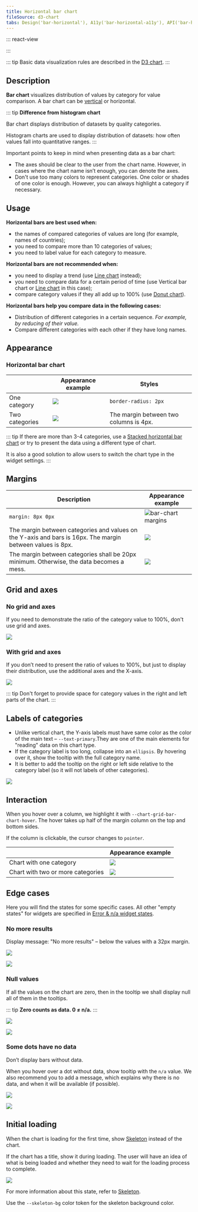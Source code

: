 ```yaml
---
title: Horizontal bar chart
fileSource: d3-chart
tabs: Design('bar-horizontal'), A11y('bar-horizontal-a11y'), API('bar-horizontal-api'), Examples('bar-horizontal-d3-code'), Changelog('d3-chart-changelog')
---
```


::: react-view

<script lang="tsx">
import React from 'react';
import PlaygroundGeneration from '@components/PlaygroundGeneration';
import { chartPlayground } from '@components/ChartPlayground';
import { Chart, BarChartProps } from '@semcore/d3-chart';

const data = [...Array(5).keys()].map((d, i) => ({
  x: i,
  Line1: Math.random() * 10,
  Line2: Math.random() * 10,
}));

const App = PlaygroundGeneration((preview) => {
  const { select, radio, label, bool } = preview('Chart.Bar');

  const {
    direction,
    alignItems,
    showTotalInTooltip,
    justifyContent,
    showXAxis,
    showYAxis,
    showTooltip,
    showLegend,
    legendProps,
    patterns,
  } = chartPlayground({ select, radio, label, bool }, { invertAxis: true });

  const chartProps: BarChartProps = {
    data,
    groupKey: 'x',
    plotWidth: 300,
    plotHeight: 300,
    showTotalInTooltip,
    direction,
    showTooltip,
    showXAxis,
    showYAxis,
    alignItems,
    justifyContent,
    patterns,
  };

  if (showLegend) {
    chartProps.legendProps = legendProps;
  } else {
    chartProps.showLegend = false;
  }

  return <Chart.Bar {...chartProps} invertAxis={true} />;
}, {filterProps: ['data']});
</script>

:::

::: tip
Basic data visualization rules are described in the [D3 chart](/data-display/d3-chart/d3-chart).
:::

## Description

**Bar chart** visualizes distribution of values by category for value comparison. A bar chart can be [vertical](/data-display/bar-chart/bar-chart) or horizontal.

::: tip
**Difference from histogram chart**

Bar chart displays distribution of datasets by quality categories.

Histogram charts are used to display distribution of datasets: how often values fall into quantitative ranges.
:::

Important points to keep in mind when presenting data as a bar chart:

- The axes should be clear to the user from the chart name. However, in cases where the chart name isn’t enough, you can denote the axes.
- Don't use too many colors to represent categories. One color or shades of one color is enough. However, you can always highlight a category if necessary.

## Usage

**Horizontal bars are best used when:**

- the names of compared categories of values are long (for example, names of countries);
- you need to compare more than 10 categories of values;
- you need to label value for each category to measure.

**Horizontal bars are not recommended when:**

- you need to display a trend (use [Line chart](/data-display/line-chart/line-chart) instead);
- you need to compare data for a certain period of time (use Vertical bar chart or [Line chart](/data-display/line-chart/line-chart) in this case);
- compare category values if they all add up to 100% (use [Donut chart](/data-display/donut-chart/donut-chart)).

**Horizontal bars help you compare data in the following cases:**

- Distribution of different categories in a certain sequence. _For example, by reducing of their value._
- Compare different categories with each other if they have long names.

## Appearance

### Horizontal bar chart

|                | Appearance example                          | Styles                                 |
| -------------- | ------------------------------------------- | -------------------------------------- |
| One category   | ![](static/one-cat.png)  | `border-radius: 2px`                   |
| Two categories | ![](static/two-cat.png) | The margin between two columns is 4px. |

::: tip
If there are more than 3-4 categories, use a [Stacked horizontal bar chart](/data-display/stacked-horizontal-bar/stacked-horizontal-bar) or try to present the data using a different type of chart.

It is also a good solution to allow users to switch the chart type in the widget settings.
:::

## Margins

| Description                                                                                                | Appearance example                         |
| ---------------------------------------------------------------------------------------------------------- | ------------------------------------------ |
| `margin: 8px 0px`                                                                                          | ![bar-chart margins](static/margins-1.png) |
| The margin between categories and values on the Y-axis and bars is 16px. The margin between values is 8px. | ![](static/margins-2.png) |
| The margin between categories shall be 20px minimum. Otherwise, the data becomes a mess.                   | ![](static/margins-3.png) |

## Grid and axes

### No grid and axes

If you need to demonstrate the ratio of the category value to 100%, don't use grid and axes.

![](static/one-cat.png)

### With grid and axes

If you don’t need to present the ratio of values to 100%, but just to display their distribution, use the additional axes and the X-axis.

![](static/grid.png)

::: tip
Don't forget to provide space for category values in the right and left parts of the chart.
:::

## Labels of categories

- Unlike vertical chart, the Y-axis labels must have same color as the color of the main text – `--text-primary`.They are one of the main elements for "reading" data on this chart type.
- If the category label is too long, collapse into an `ellipsis`. By hovering over it, show the tooltip with the full category name.
- It is better to add the tooltip on the right or left side relative to the category label (so it will not labels of other categories).

![](static/label.png)

## Interaction

When you hover over a column, we highlight it with `--chart-grid-bar-chart-hover`. The hover takes up half of the margin column on the top and bottom sides.

If the column is clickable, the cursor changes to `pointer`.

|                                   | Appearance example                                         |
| --------------------------------- | ---------------------------------------------------------- |
| Chart with one category           | ![](static/hover-1.png)                |
| Chart with two or more categories | ![](static/hover-2.png) |

## Edge cases

Here you will find the states for some specific cases. All other "empty states" for widgets are specified in [Error & n/a widget states](/components/widget-empty/widget-empty).

### No more results

Display message: "No more results" – below the values with a 32px margin.

![](static/no-more-bar-horizontal.png)

![](static/no-more-2.png)

### Null values

If all the values on the chart are zero, then in the tooltip we shall display null all of them in the tooltips.

::: tip
**Zero counts as data. 0 ≠ n/a.**
:::

![](static/null-bar-horizontal.png)

![](static/null-2.png)

### Some dots have no data

Don’t display bars without data.

When you hover over a dot without data, show tooltip with the `n/a` value. We also recommend you to add a message, which explains why there is no data, and when it will be available (if possible).

![](static/na.png)

![](static/na-2.png)

## Initial loading

When the chart is loading for the first time, show [Skeleton](/components/skeleton/skeleton) instead of the chart.

If the chart has a title, show it during loading. The user will have an idea of what is being loaded and whether they need to wait for the loading process to complete.

![](static/bar-horizontal-skeleton.png)

For more information about this state, refer to [Skeleton](/components/skeleton/skeleton).

Use the `--skeleton-bg` color token for the skeleton background color.


